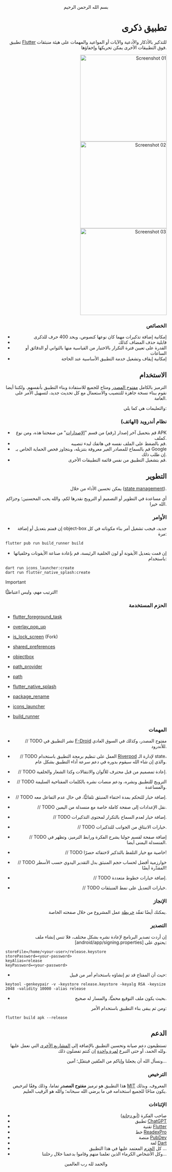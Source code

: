 <div align="center">
    بسم الله الرحمن الرحيم
</div>

<div align="right">

# تطبيق ذكرى

تطبيق [Flutter](https://flutter.dev) للتذكير بالأذكار والأدعية والآيات أو المواعيد والمهمات على هيئة منبثقات فوق التطبيقات الأخرى يمكن تحريكها وإخفاؤها.

<img
    src="./.github/images/screenshot-01.jpg"
    alt="Screenshot 01"
    width="270"
/>
<img
    src="./.github/images/screenshot-02.jpg"
    alt="Screenshot 02"
    width="270"
/>
<img
    src="./.github/images/screenshot-03.jpg"
    alt="Screenshot 03"
    width="270"
/>

### الخصائص

- إمكانية إضافة تذكيرات مهما كان نوعها كنصوص، وبحد 400 حرف للذكرى
- قابلية حذف المضاف كذلك
- القدرة على تعيين فترة التكرار بالاختيار من القياسية منها بالثواني أو الدقائق أو الساعات
- إمكانية إيقاف وتشغيل خدمة التطبيق الأساسية عند الحاجة


## الاستخدام

الترميز بالكامل [مفتوح المصدر](#الترخيص) ومتاح للجميع للاستفادة وبناء التطبيق بأنفسهم. ولكننا أيضا نقوم ببناء نسخة جاهزة للتنصيب والاستعمال مع كل تحديث جديد، لتسهيل الأمر على العامة.

والتعليمات هي كما يلي:

### نظام أندرويد (الهاتف)

- قم بتحميل آخر إصدار (رقم) من قسم "[الإصدارات](https://github.com/VPremiss/thikra_app/releases)" من صفحتنا هذه، ومن نوع APK كملف.
- قم بالضغط على الملف نفسه في هاتفك لبدء تنصيبه.
- قم بالسماح للمصادر الغير معروفة بتنزيله، وبتجاوز فحص الحماية الخاص بـ Google إن طلب ذلك.
- قم بتشغيل التطبيق من نفس قائمة التطبيقات الأخرى.


## التطوير

يمكن تحسين الأداء من خلال ([state management](https://riverpod.dev/)).

أي مساعدة في التطوير أو التصميم أو الترويج نقدرها لكم، والله يحب المحسنين؛ وجزاكم الله خيرا.

### الأوامر

- إن قمتم بتعديل أو إضافة object-box جديد، فيجب تشغيل أمر بناء مكوناته في كل مرة:

</div>
<div align="left">

  ```bash
  flutter pub run build_runner build
  ```

</div>
<div align="right">

- إن قمت بتعديل الأيقونة أو لون الخلفية الرئيسة، قم بإعادة صناعة الأيقونات وخلفياتها باستخدام:

</div>
<div align="left">

  ```
  dart run icons_launcher:create
  dart run flutter_native_splash:create
  ```

> [!IMPORTANT]
> الترتيب مهم، وليس اعتباطيًّا!

</div>
<div align="right">

### الحزم المستخدمة

</div>
<div align="left">

- [flutter_foreground_task](https://pub.dev/packages/flutter_foreground_task)
- [overlay_pop_up](https://pub.dev/packages/overlay_pop_up)
- [is_lock_screen](https://github.com/GoodM4ven/flutter_is_lock_screen) (Fork)
- [shared_preferences](https://pub.dev/packages/shared_preferences)
- [objectbox](https://pub.dev/packages/objectbox)
- [path_provider](https://pub.dev/packages/path_provider)
- [path](https://pub.dev/packages/path)
- [flutter_native_splash](https://pub.dev/packages/flutter_native_splash)

- [package_rename](https://pub.dev/packages/package_rename)
- [icons_launcher](https://pub.dev/packages/icons_launcher)
- [build_runner](https://pub.dev/packages/build_runner)

</div>
<div align="right">

### المهمات

- // TODO نشر التطبيق في [F-Droid](https://f-droid.org) مفتوح المصدر، وكذلك في السوق العادي للأندرود.
- // TODO العمل على تنظيم برمجة التطبيق باستخدام [Riverpod](https://riverpod.dev) لإدارة الـ state، والذي إن شاء الله سيقوم بدوره في دعم سرعة أداء التطبيق بشكل عام.
- // TODO إعادة تمصميم من قبل محترف للألوان والانتقالات وكذا الشعار والخلفية.
- // TODO الترويج للتطبيق ونشره، ودعم منصات نشره بالكلمات المفتاحية السليمة والمساعدة.

- // TODO إضافة خيار للتحكم بمدة اختفاء المنبثق تلقائيًّا، في حال عدم التفاعل معه.
- // TODO نقل الإعدادات إلى صفحة كاملة خاصة مع منسدلة من اليمين.
- // TODO إضافة خيار لعدم السماح بالتكرار لمحتوى التذكيرات.
- // TODO خيارات الانبثاق من الجوانب للتذكيرات.
- // TODO إضافة صفحة لقسم حولنا يشرح الفكرة ورابط الترميز، وتظهر في المنسدلة اليمنى أيضا.
- // TODO خاصية مع خيار التلفظ بالتذكير لاختفائه حصرًا!
- // TODO خوارزمية أفضل لحساب حجم المنبثق بدل التقدير اليدوي حسب الأسطر المقدّرة أيضًا!
- // TODO إضافة خيارات خطوط متعددة.
- // TODO خيارات التعديل على نمط المنبثقات.

### الإنجاز

يمكنك أيضًا تفقّد [خريطة](](https://github.com/users/VPremiss/projects/12/)) عمل المشروع من خلال صفحته الخاصة.

### التصدير

إن أردت تصدير البرنامج لإعادة نشره بشكل مختلف، فلا تنس إنشاء ملف [android/app/signing.properties] يحتوي على:

</div>
<div align="left">

```
storeFile=/home/<your-user>/release.keystore
storePassword=<your-password>
keyAlias=release
keyPassword=<your-password>
```

</div>
<div align="right">

- حيث أن المفتاح قد تم إنشاؤه باستخدام أمر من قبيل:

</div>
<div align="left">

```
keytool -genkeypair -v -keystore release.keystore -keyalg RSA -keysize 2048 -validity 10000 -alias release
```

</div>
<div align="right">

- بحيث يكون ملف التوقيع محميًّا، والمسار له صحيح.

ومن ثم يبقى بناء التطبيق باستخدام الأمر:

</div>
<div align="left">

```
flutter build apk --release
```

</div>
<div align="right">


## الدعم

تستطيعون دعم صيانة وتحسين التطبيق بالإضافة إلى [المشاريع الأخرى](https://github.com/sponsors/VPremiss) التي نعمل عليها ولله الحمد، أو حتى التبرع [لمرة واحدة](https://github.com/sponsors/VPremiss?frequency=one-time&sponsor=VPremiss) إن كنتم تفضلون ذلك.

ونسأل الله أن يجعلنا وإياكم من المتّقين فيتقبّل؛ آمين...

### الترخيص

هذا التطبيق هو ترميز **مفتوح المصدر** تماما، وذلك وفقًا لترخيص [MIT](LICENSE.md) المعروف. وبذلك يكون متاحًا للجميع استخدامه في ما يرضي الله سبحانه؛ والله هو الرقيب العليم.

### الإثناءات

- صاحب الفكرة ([أبو دجانة](https://t.me/qsinlee))
- تطبيق [ChatGPT](https://chat.openai.com)
- تقنية [Flutter](https://flutter.dev)
- خط [ReadexPro](https://fonts.google.com/specimen/Readex+Pro?preview.text=%D9%84%D8%A7%20%D8%A5%D9%84%D9%87%20%D8%A5%D9%84%D8%A7%20%D8%A7%D9%84%D9%84%D9%87)
- منصة [PubDev](https://pub.dev/)
- لغة [Dart](https://dart.dev/)
- كل [الحزم](./pubspec.yaml) المعتمد عليها في هذا التطبيق ...
- وكل الأشخاص الكرماء الذين تعلمنا منهم وقاموا بدعمنا خلال رحلتنا...

</div>

<div align="center">
    والحمد لله رب العالمين
</div>
